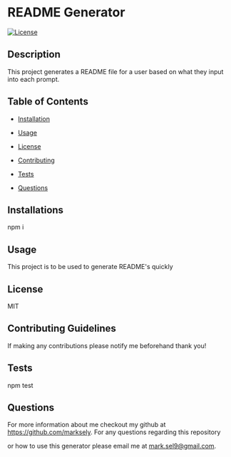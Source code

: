 # README Generator

  [![License](https://img.shields.io/badge/License-MIT-yellow.svg)](https://opensource.org/licenses/MIT)

  ## Description

  This project generates a README file for a user based on what they input into each prompt.

  ## Table of Contents

  * [Installation](#installation)

  * [Usage](#usage)

  * [License](#license)

  * [Contributing](#contributing)

  * [Tests](#tests)

  * [Questions](#questions)

  ## Installations 

  npm i

  ## Usage

  This project is to be used to generate README's quickly

  ## License 

  MIT

  ## Contributing Guidelines 

  If making any contributions please notify me beforehand thank you!

  ## Tests

  npm test

  ## Questions 

  For more information about me checkout my github at https://github.com/marksely. For any questions regarding this repository 

  or how to use this generator please email me at mark.sel9@gmail.com.

